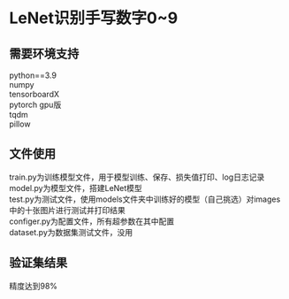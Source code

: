 # LeNet识别手写数字0~9
## 需要环境支持
python==3.9  
numpy  
tensorboardX  
pytorch gpu版  
tqdm  
pillow  
## 文件使用
train.py为训练模型文件，用于模型训练、保存、损失值打印、log日志记录  
model.py为模型文件，搭建LeNet模型  
test.py为测试文件，使用models文件夹中训练好的模型（自己挑选）对images中的十张图片进行测试并打印结果  
configer.py为配置文件，所有超参数在其中配置  
dataset.py为数据集测试文件，没用
## 验证集结果
精度达到98%  
